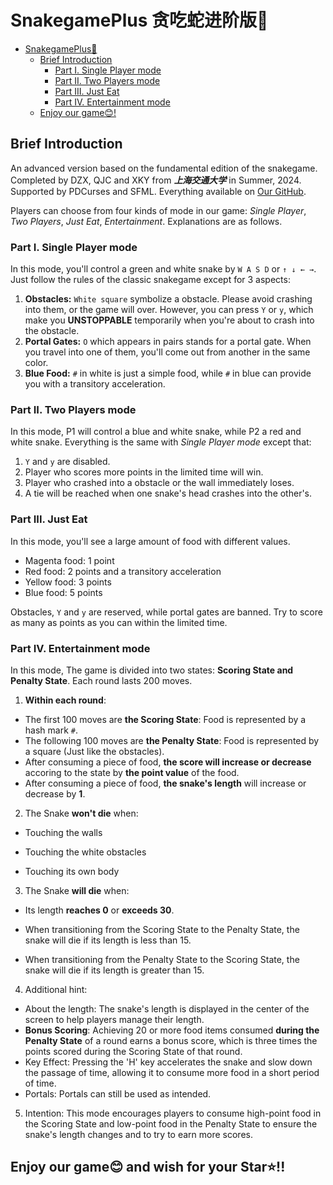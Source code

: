 # SnakegamePlus 贪吃蛇进阶版🐍

- [SnakegamePlus🐍](#snakegameplus)
  - [Brief Introduction](#brief-introduction)
    - [Part I. Single Player mode](#part-i-single-player-mode)
    - [Part II. Two Players mode](#part-ii-two-players-mode)
    - [Part III. Just Eat](#part-iii-just-eat)
    - [Part IV. Entertainment mode](#part-iv-entertainment-mode)
  - [Enjoy our game😊!](#enjoy-our-game)

## Brief Introduction

An advanced version based on the fundamental edition of the snakegame.
Completed by DZX, QJC and XKY from ***上海交通大学*** in Summer, 2024. 
Supported by PDCurses and SFML.
Everything available on [Our GitHub](https://github.com/PasserbyZzz/SnakegamePlus).

Players can choose from four kinds of mode in our game: *Single Player*, *Two Players*, *Just Eat*, *Entertainment*.
Explanations are as follows.

### Part I. Single Player mode
In this mode, you'll control a green and white snake by `W A S D` or `↑ ↓ ← →`. Just follow the rules of the classic snakegame except for 3 aspects:

1. **Obstacles:** `White square` symbolize a obstacle. Please avoid crashing into them, or the game will over. However, you can press `Y` or `y`, which make you **UNSTOPPABLE** temporarily when you're about to crash into the obstacle. 
2. **Portal Gates:** `O` which appears in pairs stands for a portal gate. When you travel into one of them, you'll come out from another in the same color. 
3. **Blue Food:** `#` in white is just a simple food, while `#` in blue can provide you with a transitory acceleration. 

### Part II. Two Players mode
In this mode, P1 will control a blue and white snake, while P2 a red and white snake. Everything is the same with *Single Player mode* except that:
1.  `Y` and `y` are disabled. 
2.  Player who scores more points in the limited time will win. 
3.  Player who crashed into a obstacle or the wall immediately loses. 
4.  A tie will be reached when one snake's head crashes into the other's.

### Part III. Just Eat
In this mode, you'll see a large amount of food with different values.
 - Magenta food: 1 point
 - Red food: 2 points and a transitory acceleration
 - Yellow food: 3 points
 - Blue food: 5 points
  
  Obstacles, `Y` and `y` are reserved,  while portal gates are banned. Try to score as many as points as you can within the limited time.

### Part IV. Entertainment mode
In this mode, The game is divided into two states: **Scoring State and Penalty State**. Each round lasts 200 moves.

1. **Within each round**:

 - The first 100 moves are **the Scoring State**: Food is represented by a hash mark `#`.
 - The following 100 moves are **the Penalty State**: Food is represented by a square (Just like the obstacles).
 - After consuming a piece of food, **the score will increase or decrease**  accoring to the state by **the point value** of the food.
 - After consuming a piece of food, **the snake's length** will increase or decrease by **1**.


2. The Snake **won't die** when: 
- Touching the walls

- Touching the white obstacles

- Touching its own body
  
3. The Snake **will die** when:

- Its length **reaches 0** or **exceeds 30**.

- When transitioning from the Scoring State to the Penalty State, the snake will die if its length is less than 15.

- When transitioning from the Penalty State to the Scoring State, the snake will die if its length is greater than 15.

4. Additional hint:
-  About the length: The snake's length is displayed in the center of the screen to help players manage their length.
- **Bonus Scoring**: Achieving 20 or more food items consumed **during the Penalty State** of a round earns a bonus score, which is three times the points scored during the Scoring State of that round.
- Key Effect: Pressing the 'H' key accelerates the snake and slow down the passage of time, allowing it to consume more food in a short period of time.
- Portals: Portals can still be used as intended.

5.  Intention: This mode encourages players to consume high-point food in the Scoring State and low-point food in the Penalty State to ensure the snake's length changes and to try to earn more scores.

## Enjoy our game😊 and wish for your Star⭐!!
